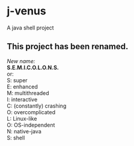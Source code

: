 # j-venus <br>
A java shell project<br>

## This project has been renamed. <br>
*New name:*<br>
**S.E.M.I.C.O.L.O.N.S.**<br>
or:<br>
S: super<br>
E: enhanced<br>
M: multithreaded<br>
I: interactive<br>
C: (constantly) crashing<br>
O: overcomplicated<br>
L: Linux-like<br>
O: OS-independent<br>
N: native-java<br>
S: shell<br>
